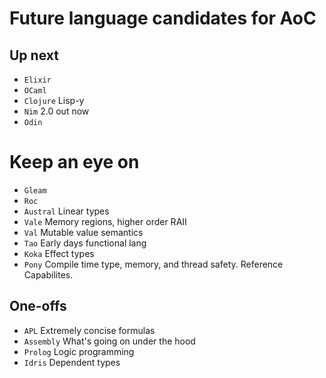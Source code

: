 # Future language candidates for AoC

## Up next

- `Elixir`
- `OCaml`
- `Clojure` Lisp-y
- `Nim`     2.0 out now
- `Odin`

# Keep an eye on

- `Gleam`
- `Roc`
- `Austral` Linear types
- `Vale`    Memory regions, higher order RAII
- `Val`     Mutable value semantics
- `Tao`     Early days functional lang
- `Koka`    Effect types 
- `Pony`    Compile time type, memory, and thread safety. Reference Capabilites.

## One-offs

- `APL`      Extremely concise formulas
- `Assembly` What's going on under the hood
- `Prolog`   Logic programming
- `Idris`    Dependent types
